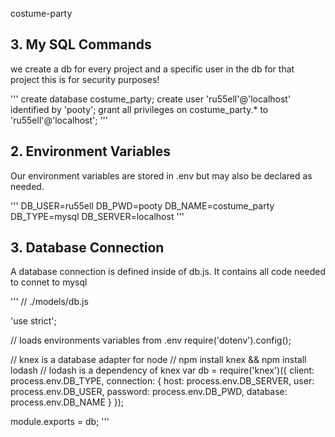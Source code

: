  costume-party

## 3. My SQL Commands
we create a db for every project and a specific user in the db for that project
this is for security purposes!

'''
create database costume_party;
create user 'ru55ell'@'localhost' identified by 'pooty';
grant all privileges on costume_party.* to 'ru55ell'@'localhost';
'''

## 2. Environment Variables
Our environment variables are stored in .env but may also be declared as needed.

'''
DB_USER=ru55ell
DB_PWD=pooty
DB_NAME=costume_party
DB_TYPE=mysql
DB_SERVER=localhost
'''

## 3. Database Connection
A database connection is defined inside of db.js. It contains all code needed to 
connet to mysql

'''
//	./models/db.js

'use strict';


// loads environments variables from .env
require('dotenv').config();

// knex is a database adapter for node
// npm install knex && npm install lodash
// lodash is a dependency of knex
var db = require('knex')({
	client: process.env.DB_TYPE,
	connection: {
		host: process.env.DB_SERVER,
		user: process.env.DB_USER,
		password: process.env.DB_PWD,
		database: process.env.DB_NAME
	}
});

module.exports = db;
'''